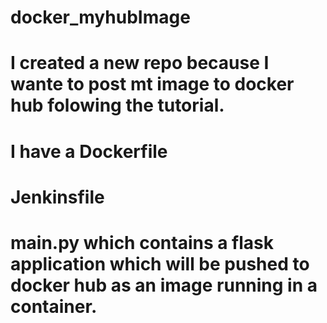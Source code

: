 # docker_myhubImage
# I created a new repo because I wante to post mt image to docker hub folowing the tutorial. 
# I have a Dockerfile 
# Jenkinsfile
# main.py which contains a flask application which will be pushed to docker hub as an image running in a container. 
